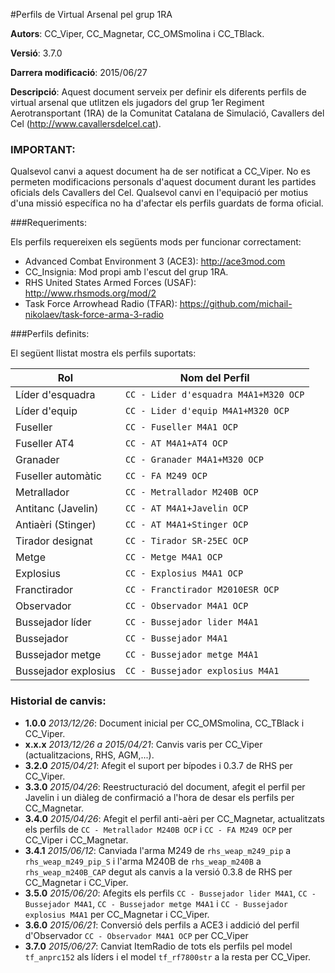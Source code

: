 #Perfils de Virtual Arsenal pel grup 1RA

**Autors**: CC_Viper, CC_Magnetar, CC_OMSmolina i CC_TBlack.

**Versió**: 3.7.0

**Darrera modificació**: 2015/06/27

**Descripció**: Aquest document serveix per definir els diferents perfils de virtual arsenal que utlitzen els jugadors del grup
1er Regiment Aerotransportant (1RA) de la Comunitat Catalana de Simulació, Cavallers del Cel (http://www.cavallersdelcel.cat).

### IMPORTANT:

Qualsevol canvi a aquest document ha de ser notificat a CC_Viper. No es permeten modificacions personals d'aquest document durant
les partides oficials dels Cavallers del Cel. Qualsevol canvi en l'equipació per motius d'una missió específica no ha d'afectar
els perfils guardats de forma oficial.

###Requeriments:

Els perfils requereixen els següents mods per funcionar correctament:

* Advanced Combat Environment 3 (ACE3): http://ace3mod.com
* CC_Insignia: Mod propi amb l'escut del grup 1RA.
* RHS United States Armed Forces (USAF): http://www.rhsmods.org/mod/2
* Task Force Arrowhead Radio (TFAR): https://github.com/michail-nikolaev/task-force-arma-3-radio

###Perfils definits:

El següent llistat mostra els perfils suportats:

| **Rol**        | **Nom del Perfil**          | 
| ------------- | ------------- |
| Líder d'esquadra | `CC - Lider d'esquadra M4A1+M320 OCP` |
| Líder d'equip | `CC - Lider d'equip M4A1+M320 OCP` |
| Fuseller | `CC - Fuseller M4A1 OCP` |
| Fuseller AT4 | `CC - AT M4A1+AT4 OCP` |
| Granader | `CC - Granader M4A1+M320 OCP` |
| Fuseller automàtic | `CC - FA M249 OCP` |
| Metrallador | `CC - Metrallador M240B OCP` |
| Antitanc (Javelin) | `CC - AT M4A1+Javelin OCP` |
| Antiaèri (Stinger) | `CC - AT M4A1+Stinger OCP` |
| Tirador designat | `CC - Tirador SR-25EC OCP` |
| Metge | `CC - Metge M4A1 OCP` |
| Explosius | `CC - Explosius M4A1 OCP` |
| Franctirador | `CC - Franctirador M2010ESR OCP` |
| Observador | `CC - Observador M4A1 OCP` |
| Bussejador líder | `CC - Bussejador lider M4A1` |
| Bussejador | `CC - Bussejador M4A1` |
| Bussejador metge | `CC - Bussejador metge M4A1` |
| Bussejador explosius | `CC - Bussejador explosius M4A1` |

### Historial de canvis:

* **1.0.0** *2013/12/26*: Document inicial per CC_OMSmolina, CC_TBlack i CC_Viper.
* **x.x.x** *2013/12/26 a 2015/04/21*: Canvis varis per CC_Viper (actualitzacions, RHS, AGM,...).
* **3.2.0** *2015/04/21*: Afegit el suport per bípodes i 0.3.7 de RHS per CC_Viper.
* **3.3.0** *2015/04/26*: Reestructuració del document, afegit el perfil per Javelin i un diàleg de confirmació a l'hora de desar els perfils per CC_Magnetar.
* **3.4.0** *2015/04/26*: Afegit el perfil anti-aèri per CC_Magnetar, actualitzats els perfils de `CC - Metrallador M240B OCP` i `CC - FA M249 OCP` per CC_Viper i CC_Magnetar.
* **3.4.1** *2015/06/12*: Canviada l'arma M249 de `rhs_weap_m249_pip` a `rhs_weap_m249_pip_S` i l'arma M240B de `rhs_weap_m240B` a `rhs_weap_m240B_CAP` degut als canvis a la versió 0.3.8 de RHS per CC_Magnetar i CC_Viper.
* **3.5.0** *2015/06/20*: Afegits els perfils `CC - Bussejador lider M4A1`, `CC - Bussejador M4A1`, `CC - Bussejador metge M4A1` i `CC - Bussejador explosius M4A1` per CC_Magnetar i CC_Viper.
* **3.6.0** *2015/06/21*: Conversió dels perfils a ACE3 i addició del perfil d'Observador `CC - Observador M4A1 OCP` per CC_Viper
* **3.7.0** *2015/06/27*: Canviat ItemRadio de tots els perfils pel model `tf_anprc152` als líders i el model `tf_rf7800str` a la resta per CC_Viper.
